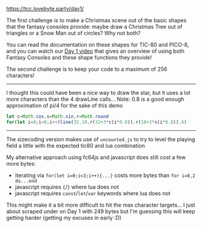 https://tcc.lovebyte.party/day1/

The first challenge is to make a Christmas scene out of the basic shapes that the fantasy consoles provide: maybe draw a Christmas Tree out of triangles or a Snow Man out of circles? Why not both?

You can read the documentation on these shapes for TIC-80 and PICO-8, and you can watch our [Day 1 video](https://www.youtube.com/watch?v=ys4N6itxi44) that gives an overview of using both Fantasy Consoles and these shape functions they provide!

The second challenge is to keep your code to a maximum of 256 characters!

-----

I thought this could have been a nice way to draw the star, but it uses a lot more characters than the 4 drawLine calls...
Note: 0.8 is a good enough approximation of pi/4 for the sake of this demo

```js
let c=Math.cos,s=Math.sin,r=Math.round
for(let i=0;i<8;i++)line(32,10,r(32+3*c(i*0.8)),r(10+3*s(i*0.8)),6)
```

-----

The sizecoding version makes use of ```uncounted.js``` to try to level the playing field a little with the expected tic80 and lua combination

My alternative approach using fc64js and javascript does still cost a few more bytes:

* iterating via ```for(let i=0;i<3;i++){...}``` costs more bytes than ```for i=0,2 do...end```
* javascript requires ```{```/```}``` where lua does not
* javascript requires ```const```/```let```/```var``` keywords where lua does not

This might make it a bit more difficult to hit the max character targets... I just about scraped under on Day 1 with 249 bytes but I'm guessing this will keep getting harder (getting my excuses in early :D)
